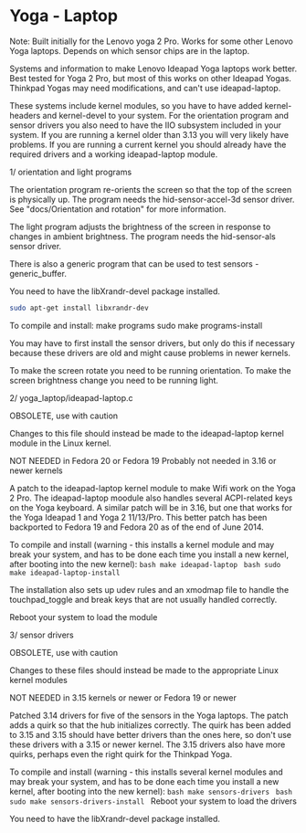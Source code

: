 Yoga - Laptop
===========


Note: Built initially for the Lenovo yoga 2 Pro.  Works for some other
Lenovo Yoga laptops.  Depends on which sensor chips are in the laptop.


Systems and information to make Lenovo Ideapad Yoga laptops work better.
Best tested for Yoga 2 Pro, but most of this works on other Ideapad Yogas.
Thinkpad Yogas may need modifications, and can't use ideapad-laptop.

These systems include kernel modules, so you have to have added
kernel-headers and kernel-devel to your system.  For the orientation program
and sensor drivers you also need to have the IIO subsystem included in your
system.  If you are running a kernel older than 3.13 you will very likely
have problems.  If you are running a current kernel you should already have
the required drivers and a working ideapad-laptop module.


1/ orientation and light programs

   The orientation program re-orients the screen so that the top of the
   screen is physically up.  The program needs the hid-sensor-accel-3d
   sensor driver.  See "docs/Orientation and rotation" for more information.

   The light program adjusts the brightness of the screen in response to
   changes in ambient brightness.  The program needs the hid-sensor-als
   sensor driver.

   There is also a generic program that can be used to test sensors -
   generic_buffer. 

   You need to have the libXrandr-devel package installed.
   ```bash
   sudo apt-get install libxrandr-dev
   ```

   To compile and install:
	make programs
	sudo make programs-install

   You may have to first install the sensor drivers, but only do this if
   necessary because these drivers are old and might cause problems in newer
   kernels. 

   To make the screen rotate you need to be running orientation.  To make
   the screen brightness change you need to be running light.

2/ yoga_laptop/ideapad-laptop.c

   OBSOLETE, use with caution

   Changes to this file should instead be made to the ideapad-laptop kernel
   module in the Linux kernel.

   NOT NEEDED in Fedora 20 or Fedora 19
   Probably not needed in 3.16 or newer kernels

   A patch to the ideapad-laptop kernel module to make Wifi work on the Yoga
   2 Pro.  The ideapad-laptop moodule also handles several ACPI-related keys
   on the Yoga keyboard.  A similar patch will be in 3.16, but one that
   works for the Yoga Ideapad 1 and Yoga 2 11/13/Pro.  This better patch has
   been backported to Fedora 19 and Fedora 20 as of the end of June 2014.

   To compile and install (warning - this installs a kernel module and may
   break your system, and has to be done each time you install a new kernel,
   after booting into the new kernel):
	```bash
	make ideapad-laptop
	```
	```bash
	sudo make ideapad-laptop-install
	```
	
   The installation also sets up udev rules and an xmodmap file to handle
   the touchpad_toggle and break keys that are not usually handled correctly.

   Reboot your system to load the module


3/ sensor drivers

   OBSOLETE, use with caution

   Changes to these files should instead be made to the appropriate Linux
   kernel modules

   NOT NEEDED in 3.15 kernels or newer or Fedora 19 or newer 

   Patched 3.14 drivers for five of the sensors in the Yoga laptops.  The
   patch adds a quirk so that the hub initializes correctly.  The quirk has
   been added to 3.15 and 3.15 should have better drivers than the ones
   here, so don't use these drivers with a 3.15 or newer kernel.  The 3.15
   drivers also have more quirks, perhaps even the right quirk for the
   Thinkpad Yoga.

   To compile and install (warning - this installs several kernel modules and
   may break your system, and has to be done each time you install a new kernel,
   after booting into the new kernel):
	```bash
	make sensors-drivers
	```
	```bash
	sudo make sensors-drivers-install
	```
   Reboot your system to load the drivers

   You need to have the libXrandr-devel package installed.
